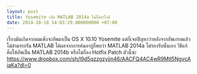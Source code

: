 ```yaml
---
layout: post
title: Yosemite เปิด MATLAB 2014a ไม่ได้ทำไงดี
date: 2014-10-18 14:03:29.000000000 +07:00
---
```

เรื่องมันเกิดจากผมเพิ่งจะอัพมาเป็น OS X 10.10 Yosemite แต่ก็เจอปัญหาว่าหลังจากอัพเกรดแล้วไม่สามารถรัน MATLAB ได้ผลจากการค้นอากู๋ก็พบว่า MATLAB 2014a ไม่รองรับนั้นเอง วิธีแก้คือให้อัพเป็น MATLAB 2014b หรือไม่ก็ลง Hotfix Patch ตัวนี้ซะ https://www.dropbox.com/sh/l9d5qzzgzyjjn46/AACFQ4AC4wR9Mtl5NgvcAiaKa?dl=0
